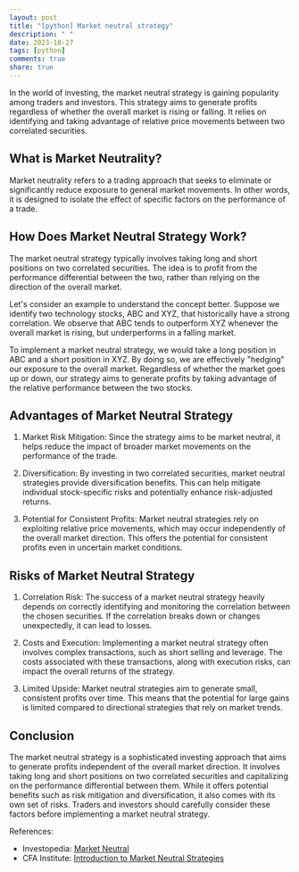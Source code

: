 ```yaml
---
layout: post
title: "[python] Market neutral strategy"
description: " "
date: 2023-10-27
tags: [python]
comments: true
share: true
---
```


In the world of investing, the market neutral strategy is gaining popularity among traders and investors. This strategy aims to generate profits regardless of whether the overall market is rising or falling. It relies on identifying and taking advantage of relative price movements between two correlated securities.

## What is Market Neutrality?

Market neutrality refers to a trading approach that seeks to eliminate or significantly reduce exposure to general market movements. In other words, it is designed to isolate the effect of specific factors on the performance of a trade.

## How Does Market Neutral Strategy Work?

The market neutral strategy typically involves taking long and short positions on two correlated securities. The idea is to profit from the performance differential between the two, rather than relying on the direction of the overall market.

Let's consider an example to understand the concept better. Suppose we identify two technology stocks, ABC and XYZ, that historically have a strong correlation. We observe that ABC tends to outperform XYZ whenever the overall market is rising, but underperforms in a falling market.

To implement a market neutral strategy, we would take a long position in ABC and a short position in XYZ. By doing so, we are effectively "hedging" our exposure to the overall market. Regardless of whether the market goes up or down, our strategy aims to generate profits by taking advantage of the relative performance between the two stocks.

## Advantages of Market Neutral Strategy

1. Market Risk Mitigation: Since the strategy aims to be market neutral, it helps reduce the impact of broader market movements on the performance of the trade.

2. Diversification: By investing in two correlated securities, market neutral strategies provide diversification benefits. This can help mitigate individual stock-specific risks and potentially enhance risk-adjusted returns.

3. Potential for Consistent Profits: Market neutral strategies rely on exploiting relative price movements, which may occur independently of the overall market direction. This offers the potential for consistent profits even in uncertain market conditions.

## Risks of Market Neutral Strategy

1. Correlation Risk: The success of a market neutral strategy heavily depends on correctly identifying and monitoring the correlation between the chosen securities. If the correlation breaks down or changes unexpectedly, it can lead to losses.

2. Costs and Execution: Implementing a market neutral strategy often involves complex transactions, such as short selling and leverage. The costs associated with these transactions, along with execution risks, can impact the overall returns of the strategy.

3. Limited Upside: Market neutral strategies aim to generate small, consistent profits over time. This means that the potential for large gains is limited compared to directional strategies that rely on market trends.

## Conclusion

The market neutral strategy is a sophisticated investing approach that aims to generate profits independent of the overall market direction. It involves taking long and short positions on two correlated securities and capitalizing on the performance differential between them. While it offers potential benefits such as risk mitigation and diversification, it also comes with its own set of risks. Traders and investors should carefully consider these factors before implementing a market neutral strategy.

References:
- Investopedia: [Market Neutral](https://www.investopedia.com/terms/m/marketneutral.asp)
- CFA Institute: [Introduction to Market Neutral Strategies](https://www.cfainstitute.org/-/media/documents/article/rmagazine/2010/2010-10-vanguard-marquette.pdf)